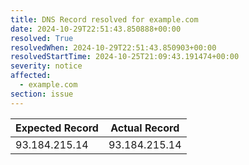 ```yaml
---
title: DNS Record resolved for example.com
date: 2024-10-29T22:51:43.850888+00:00
resolved: True
resolvedWhen: 2024-10-29T22:51:43.850903+00:00
resolvedStartTime: 2024-10-25T21:09:43.191474+00:00
severity: notice
affected:
  - example.com
section: issue
---
```


| Expected Record  | Actual Record  |
|------------------|----------------|
| 93.184.215.14 | 93.184.215.14 |
